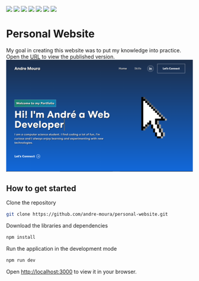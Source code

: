 <img src="https://img.shields.io/badge/Node-v18.8.0-green"/> <img src="https://img.shields.io/badge/TypeScript-5.0-darkblue"/> <img src="https://img.shields.io/badge/JavaScript-ES6-yellow"/> <img src="https://img.shields.io/badge/React-v18.2.0-blue"/> <img src="https://img.shields.io/badge/React--Bootstrap-v2.5.0-blueviolet"/> <img src="https://img.shields.io/badge/HTML-5-orange"/> <img src="https://img.shields.io/badge/CSS-3-purple"/> 

# Personal Website
My goal in creating this website was to put my knowledge into practice. Open the [URL](https://andre-moura.github.io/andre-moura-website/) to view the published version.
<img src="https://github.com/andre-moura/images/blob/main/personal-website.png?raw=true"/>

## How to get started

Clone the repository
```bash
git clone https://github.com/andre-moura/personal-website.git
```

Download the libraries and dependencies
```bash
npm install
```

Run the application in the development mode
```bash
npm run dev
```
Open [http://localhost:3000](http://localhost:3000) to view it in your browser.
